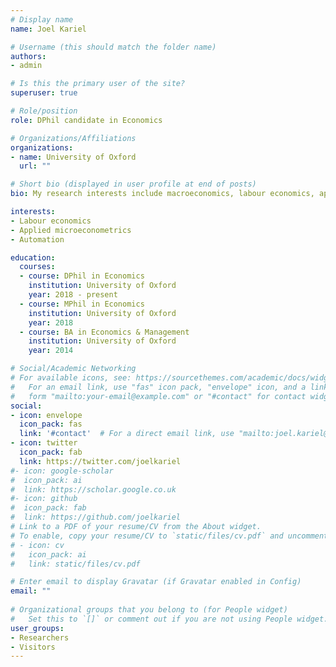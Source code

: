 ```yaml
---
# Display name
name: Joel Kariel

# Username (this should match the folder name)
authors:
- admin

# Is this the primary user of the site?
superuser: true

# Role/position
role: DPhil candidate in Economics

# Organizations/Affiliations
organizations:
- name: University of Oxford
  url: ""

# Short bio (displayed in user profile at end of posts)
bio: My research interests include macroeconomics, labour economics, applied microeconometrics, automation, inequality and machine learning.

interests:
- Labour economics
- Applied microeconometrics
- Automation

education:
  courses:
  - course: DPhil in Economics
    institution: University of Oxford
    year: 2018 - present
  - course: MPhil in Economics
    institution: University of Oxford
    year: 2018
  - course: BA in Economics & Management
    institution: University of Oxford
    year: 2014

# Social/Academic Networking
# For available icons, see: https://sourcethemes.com/academic/docs/widgets/#icons
#   For an email link, use "fas" icon pack, "envelope" icon, and a link in the
#   form "mailto:your-email@example.com" or "#contact" for contact widget.
social:
- icon: envelope
  icon_pack: fas
  link: '#contact'  # For a direct email link, use "mailto:joel.kariel@economics.ox.ac.uk".
- icon: twitter
  icon_pack: fab
  link: https://twitter.com/joelkariel
#- icon: google-scholar
#  icon_pack: ai
#  link: https://scholar.google.co.uk
#- icon: github
#  icon_pack: fab
#  link: https://github.com/joelkariel
# Link to a PDF of your resume/CV from the About widget.
# To enable, copy your resume/CV to `static/files/cv.pdf` and uncomment the lines below.  
# - icon: cv
#   icon_pack: ai
#   link: static/files/cv.pdf

# Enter email to display Gravatar (if Gravatar enabled in Config)
email: ""
  
# Organizational groups that you belong to (for People widget)
#   Set this to `[]` or comment out if you are not using People widget.  
user_groups:
- Researchers
- Visitors
---
```

